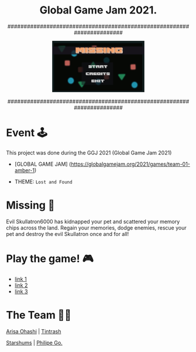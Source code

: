 <h1 align="center">Global Game Jam 2021.</h1>

<p align="center">#######################################################################</p>


<p align="center"><img src="./media/background.jpg" width="50%" height="50%"></p>

<p align="center">#######################################################################</p>

# Event :joystick:

This project was done during the GGJ 2021 (Global Game Jam 2021)

- [GLOBAL GAME JAM] (https://globalgamejam.org/2021/games/team-01-amber-1)

- THEME: ``` Lost and Found ```

# Missing :game_die: 

Evil Skullatron6000 has kidnapped your pet and scattered your memory chips across the land. Regain your memories, dodge enemies, rescue your pet and destroy the evil Skullatron once and for all!

# Play the game! :video_game:  
- [link 1](https://philipego.itch.io/missing)
- [link 2](https://eternalodyssey10.itch.io/missing)
- [link 3](https://eternalodyssey10.itch.io/spook-a-boo)

# The Team :man_technologist:

[Arisa Ohashi](https://github.com/VanillaSpace) | [Tintrash](https://github.com/tintrash08)

[Starshums](https://github.com/starshums) | [Philipe Go.](https://github.com/philipe-go)
